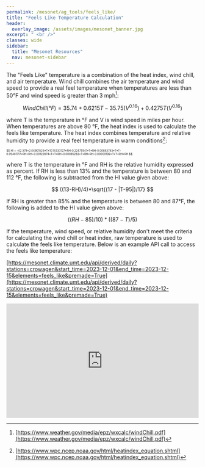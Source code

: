 ```yaml
---
permalink: /mesonet/ag_tools/feels_like/
title: "Feels Like Temperature Calculation"
header:
  overlay_image: /assets/images/mesonet_banner.jpg
excerpt: " <br />"
classes: wide
sidebar:
  title: "Mesonet Resources"
  nav: mesonet-sidebar
---
```


The "Feels Like" temperature is a combination of the heat index, wind chill, and air temperature. Wind chill combines the air temperature and wind speed to provide a real feel temperature when temperatures are less than 50°F and wind speed is greater than 3 mph[^1]:  

$$
Wind Chill (°F) = 35.74 + 0.6215T -35.75(V^0.16)+0.4275T(V^0.16) 
$$

where T is the temperature in °F and V is wind speed in miles per hour. When temperatures are above 80 °F, the heat index is used to calculate the feels like temperature. The heat index combines temperature and relative humidity to provide a real feel temperature in warm conditions[^2]:

<span style="font-size: 0.45rem">
$$
HI = -42.379+2.04901523*T+10.14333127*RH-0.22475541*T*RH-0.00683783*T*T-0.05481717*RH*RH+0.00122874*T*T*RH+0.00085282*T*RH*RH-0.00000199*T*T*RH*RH
$$
</span>

where T is the temperature in °F and RH is the relative humidity expressed as percent. If RH is less than 13% and the temperature is between 80 and 112 °F, the following is subtracted from the HI value given above:

$$
((13-RH)/4)*\sqrt{(17 - |T-95|)/17}
$$

If RH is greater than 85% and the temperature is between 80 and 87°F, the following is added to the HI value given above:

$$
((RH-85)/10)*((87-T)/5)
$$

If the temperature, wind speed, or relative humidity don't meet the criteria for calculating the wind chill or heat index, raw temperature is used to calculate the feels like temperature. Below is an example API call to access the feels like temperature:

[https://mesonet.climate.umt.edu/api/derived/daily?stations=crowagen&start_time=2023-12-01&end_time=2023-12-15&elements=feels_like&premade=True](https://mesonet.climate.umt.edu/api/derived/daily?stations=crowagen&start_time=2023-12-01&end_time=2023-12-15&elements=feels_like&premade=True)
<div style="width: 100%; height: 300px;"><iframe style="width: 100%; height: 300px;" src="https://mesonet.climate.umt.edu/api/derived/daily?stations=crowagen&start_time=2023-12-01&end_time=2023-12-15&elements=etr&premade=True" frameborder="0px"></iframe></div>

[^1]: [https://www.weather.gov/media/epz/wxcalc/windChill.pdf](https://www.weather.gov/media/epz/wxcalc/windChill.pdf)
[^2]: [https://www.wpc.ncep.noaa.gov/html/heatindex_equation.shtml](https://www.wpc.ncep.noaa.gov/html/heatindex_equation.shtml)